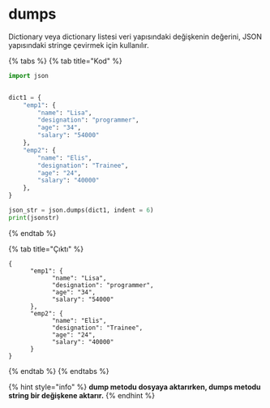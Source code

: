 # dumps

Dictionary veya dictionary listesi veri yapısındaki değişkenin değerini, JSON yapısındaki stringe çevirmek için kullanılır.

{% tabs %}
{% tab title="Kod" %}
```python
import json


dict1 = {
    "emp1": {
        "name": "Lisa",
        "designation": "programmer",
        "age": "34",
        "salary": "54000"
    },
    "emp2": {
        "name": "Elis",
        "designation": "Trainee",
        "age": "24",
        "salary": "40000"
    },
}

json_str = json.dumps(dict1, indent = 6)
print(jsonstr)

```
{% endtab %}

{% tab title="Çıktı" %}
```
{
      "emp1": {
            "name": "Lisa",
            "designation": "programmer",
            "age": "34",
            "salary": "54000"
      },
      "emp2": {
            "name": "Elis",
            "designation": "Trainee",
            "age": "24",
            "salary": "40000"
      }
}
```
{% endtab %}
{% endtabs %}

{% hint style="info" %}
**dump metodu dosyaya aktarırken, dumps metodu string bir değişkene aktarır.**
{% endhint %}
